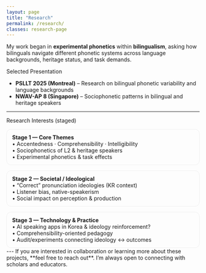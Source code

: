 ```yaml
---
layout: page
title: "Research"
permalink: /research/
classes: research-page
---
```


My work began in **experimental phonetics** within **bilingualism**, asking how bilinguals navigate different phonetic systems across language backgrounds, heritage status, and task demands.

Selected Presentation
- **PSLLT 2025 (Montreal)** – Research on bilingual phonetic variability and language backgrounds
- **NWAV-AP 8 (Singapore)** – Sociophonetic patterns in bilingual and heritage speakers

---
Research Interests (staged)

<div style="display:grid; gap:14px; grid-template-columns: 1fr;">
  <div style="padding:12px 14px; border:1px solid #eee; border-radius:12px;">
    <strong>Stage 1 — Core Themes</strong><br>
    • Accentedness · Comprehensibility · Intelligibility<br>
    • Sociophonetics of L2 & heritage speakers<br>
    • Experimental phonetics & task effects
  </div>

  <div style="padding:12px 14px; border:1px solid #eee; border-radius:12px;">
    <strong>Stage 2 — Societal / Ideological</strong><br>
    • “Correct” pronunciation ideologies (KR context)<br>
    • Listener bias, native-speakerism<br>
    • Social impact on perception & production
  </div>

  <div style="padding:12px 14px; border:1px solid #eee; border-radius:12px;">
    <strong>Stage 3 — Technology & Practice</strong><br>
    • AI speaking apps in Korea & ideology reinforcement?<br>
    • Comprehensibility-oriented pedagogy<br>
    • Audit/experiments connecting ideology ↔ outcomes
  </div>
</div>
---
If you are interested in collaboration or learning more about these projects, **feel free to reach out**. I’m always open to connecting with scholars and educators.
